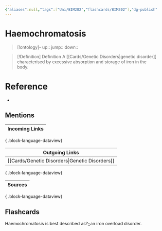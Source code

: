 ```yaml
---
{"aliases":null,"tags":["Uni/BIM202","flashcards/BIM202"],"dg-publish":true,"permalink":"/cards/haemochromatosis/","dgPassFrontmatter":true}
---
```


# Haemochromatosis

> [!ontology]-
> up:: 
> jump:: 
> down:: 

> [!Definition] Definition
> A [[Cards/Genetic Disorders\|genetic disorder]] characterised by excessive absorption and storage of iron in the body.

# Reference

- 

## Mentions

| Incoming Links |
| -------------- |

{ .block-language-dataview}

| Outgoing Links                                    |
| ------------------------------------------------- |
| [[Cards/Genetic Disorders\|Genetic Disorders]] |

{ .block-language-dataview}

| Sources |
| ------- |

{ .block-language-dataview}

## Flashcards

Haemochromatosis is best described as?;;an iron overload disorder.
<!--SR:!2024-08-24,3,250-->